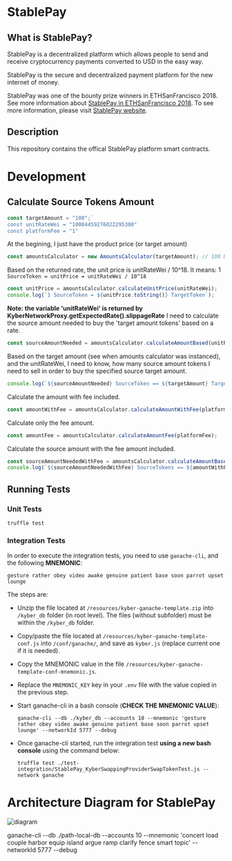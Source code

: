 # StablePay

## What is StablePay?

StablePay is a decentralized platform which allows people to send and receive cryptocurrency payments converted to USD in the easy way.

StablePay is the secure and decentralized payment platform for the new internet of money.

StablePay was one of the bounty prize winners in ETHSanFrancisco 2018. See more information about  [StablePay in ETHSanFrancisco 2018](https://devpost.com/software/stablepay).
To see more information, please visit [StablePay website](https://stablepay.io).


## Description

This repository contains the offical StablePay platform smart contracts. 

# Development

## Calculate Source Tokens Amount

```js
const targetAmount = "100";`
const unitRateWei = "10004459276022295300"
const platformFee = "1"
```
At the begining, I just have the product price (or target amount)
```js
const amountsCalculator = new AmountsCalculator(targetAmount); // 100 DAIs (product price)
```
Based on the returned rate, the unit price is unitRateWei / 10^18. It means: 1 ```SourceToken = unitPrice = unitRateWei / 10^18```
```js
const unitPrice = amountsCalculator.calculateUnitPrice(unitRateWei);
console.log(`1 SourceToken = ${unitPrice.toString()} TargetToken`);
```
**Note: the variable 'unitRateWei' is returned by KyberNetworkProxy.getExpectedRate().slippageRate**
I need to calculate the source amount needed to buy the 'target amount tokens' based on a rate.
```js
const sourceAmountNeeded = amountsCalculator.calculateAmountBased(unitRateWei);
```
Based on the target amount (see when amounts calculator was instanced), and the unitRateWei, I need to know, how many source amount tokens I need to sell in order to buy the specified source target amount.
```js
console.log(`${sourceAmountNeeded} SourceToken == ${targetAmount} TargetToken`);
```
Calculate the amount with fee included.
```js
const amountWithFee = amountsCalculator.calculateAmountWithFee(platformFee);
```
Calculate only the fee amount.
```js 
const amountFee = amountsCalculator.calculateAmountFee(platformFee);
```
Calculate the source amount with the fee amount included.
```js
const sourceAmountNeededWithFee = amountsCalculator.calculateAmountBasedFee(unitRateWei, platformFee);
console.log(`${sourceAmountNeededWithFee} SourceTokens == ${amountWithFee} (${targetAmount} + ${amountFee}) TargetToken`)
```

## Running Tests

### Unit Tests

```truffle test```

### Integration Tests

In order to execute the integration tests, you need to use ```ganache-cli```, and the following **MNEMONIC**:

```gesture rather obey video awake genuine patient base soon parrot upset lounge```

The steps are:

- Unzip the file located at ```/resources/kyber-ganache-template.zip``` into ```/kyber_db``` folder (in root level). The files (without subfolder) must be within the ```/kyber_db``` folder.
- Copy/paste the file located at ```/resources/kyber-ganache-template-conf.js``` into ```/conf/ganache/```, and save as ```kyber.js``` (replace current one if it is needed).
- Copy the MNEMONIC value in the file ```/resources/kyber-ganache-template-conf-mnemonic.js```.
- Replace the ```MNEMONIC_KEY``` key in your ```.env``` file with the value copied in the previous step.
- Start ganache-cli in a bash console (**CHECK THE MNEMONIC VALUE**):

    ```ganache-cli --db ./kyber_db --accounts 10 --mnemonic 'gesture rather obey video awake genuine patient base soon parrot upset lounge' --networkId 5777 --debug```

- Once ganache-cli started, run the integration test **using a new bash console** using the command below:

    ```truffle test ./test-integration/StablePay_KyberSwappingProviderSwapTokenTest.js --network ganache```


# Architecture Diagram for StablePay

![diagram](https://github.com/StablePay/stablepay_contracts/blob/master/docs/Screen%20Shot%202018-10-06%20at%208.44.34%20PM.png)

ganache-cli --db ./path-local-db --accounts 10 --mnemonic 'concert load couple harbor equip island argue ramp clarify fence smart topic' --networkId 5777 --debug